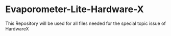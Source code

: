 # Evaporometer-Lite-Hardware-X
This Repository will be used for all files needed for the special topic issue of HardwareX
